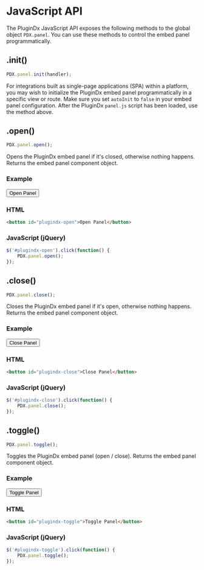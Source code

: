 # JavaScript API

The PluginDx JavaScript API exposes the following methods to the global object `PDX.panel`. You can use these methods to control the embed panel programmatically.

## .init\(\)

```javascript
PDX.panel.init(handler);
```

For integrations built as single-page applications (SPA) within a platform, you may wish to initialize the PluginDx embed panel programmatically in a specific view or route. Make sure you set `autoInit` to `false` in your embed panel configuration. After the PluginDx `panel.js` script has been loaded, use the method above.

## .open\(\)

```javascript
PDX.panel.open();
```

Opens the PluginDx embed panel if it's closed, otherwise nothing happens. Returns the embed panel component object.

### Example

<button id="plugindx-open">Open Panel</button>
<script>
    $('#plugindx-open').click(function() {
        PDX.panel.open();
    });
</script>

### HTML

```html
<button id="plugindx-open">Open Panel</button>
```

### JavaScript (jQuery)

```javascript
$('#plugindx-open').click(function() {
    PDX.panel.open();
});
```

## .close\(\)

```javascript
PDX.panel.close();
```

Closes the PluginDx embed panel if it's open, otherwise nothing happens. Returns the embed panel component object.

### Example

<button id="plugindx-close">Close Panel</button>
<script>
    $('#plugindx-close').click(function() {
        PDX.panel.close();
    });
</script>

### HTML

```html
<button id="plugindx-close">Close Panel</button>
```

### JavaScript (jQuery)

```javascript
$('#plugindx-close').click(function() {
    PDX.panel.close();
});
```

## .toggle\(\)

```javascript
PDX.panel.toggle();
```

Toggles the PluginDx embed panel (open / close). Returns the embed panel component object.

### Example

<button id="plugindx-toggle">Toggle Panel</button>
<script>
    $('#plugindx-toggle').click(function() {
        PDX.panel.toggle();
    });
</script>

### HTML

```html
<button id="plugindx-toggle">Toggle Panel</button>
```

### JavaScript (jQuery)

```javascript
$('#plugindx-toggle').click(function() {
    PDX.panel.toggle();
});
```




